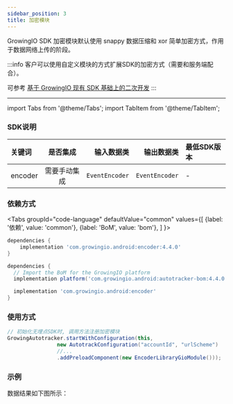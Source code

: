 ```yaml
---
sidebar_position: 3
title: 加密模块
---
```


GrowingIO SDK 加密模块默认使用 snappy 数据压缩和 xor 简单加密方式，作用于数据网络上传的阶段。

:::info
客户可以使用自定义模块的方式扩展SDK的加密方式（需要和服务端配合）。

可参考 [基于 GrowingIO 现有 SDK 基础上的二次开发](/blog/custom%20android%20sdk)
:::

--------
import Tabs from '@theme/Tabs';
import TabItem from '@theme/TabItem';

### SDK说明
| 关键词   | 是否集成|  输入数据类 | 输出数据类 | 最低SDK版本 |
| :------- | :------:   | --:|  ---:| :---|
| encoder  | 需要手动集成 |`EventEncoder` | `EventEncoder` | - |

### 依赖方式
<Tabs
  groupId="code-language"
  defaultValue="common"
  values={[
    {label: '依赖', value: 'common'},
    {label: 'BoM', value: 'bom'},
  ]
}>

<TabItem value="common">

```groovy
dependencies {
	implementation 'com.growingio.android:encoder:4.4.0'
}
```
</TabItem>

<TabItem value="bom">

```groovy
dependencies {
  // Import the BoM for the GrowingIO platform
  implementation platform('com.growingio.android:autotracker-bom:4.4.0')

  implementation 'com.growingio.android:encoder'
}
```

</TabItem>
</Tabs>

### 使用方式

```java
// 初始化无埋点SDK时, 调用方法注册加密模块
GrowingAutotracker.startWithConfiguration(this,
                new AutotrackConfiguration("accountId", "urlScheme")
                //...
                .addPreloadComponent(new EncoderLibraryGioModule()));
```

### 示例
数据结果如下图所示：
<ImageLoader path="img/android/modules/growingio_encoder_module.jpg" />